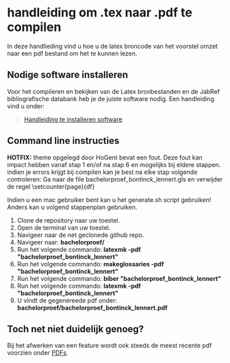 # handleiding om .tex naar .pdf te compilen

In deze handlieding vind u hoe u de latex broncode van het voorstel omzet naar een pdf bestand om het te kunnen lezen.

## Nodige software installeren

Voor het compileren en bekijken van de Latex bronbestanden en de JabRef bibliografische databank heb je de juiste software nodig. Een handleiding vind u onder:

> [Handleiding te installeren software](../software/)

## Command line instructies

**HOTFIX:** theme opgelegd door HoGent bevat een fout. Deze fout kan impact hebben vanaf stap 1 en/of na stap 6 en mogelijks bij eldere stappen. indien je errors krijgt bij compilen kan je best na elke stap volgende controleren: Ga naar de file bachelorproef_bontinck_lennert.gls en verwijder de regel   \setcounter{page}{df}

Indien u een mac gebruiker bent kan u het generate.sh script gebruiken! Anders kan u volgend stappenplan gebruiken.

1. Clone de repository naar uw toestel.
2. Open de terminal van uw toestel.
3. Navigeer naar de net geclonede github repo.
4. Navigeer naar: **bachelorproef/**
5. Run het volgende commando: **latexmk -pdf "bachelorproef\_bontinck\_lennert"**
6. Run het volgende commando: **makeglossaries -pdf "bachelorproef\_bontinck\_lennert"**
7. Run het volgende commando: **biber "bachelorproef\_bontinck\_lennert"**
8. Run het volgende commando: **latexmk -pdf "bachelorproef\_bontinck\_lennert"**
9. U vindt de gegenereede pdf onder: **bachelorproef/bachelorproef\_bontinck\_lennert.pdf**


## Toch net niet duidelijk genoeg?
Bij het afwerken van een feature wordt ook steeds de meest recente pdf voorzien onder [PDFs](../../PDFs).
